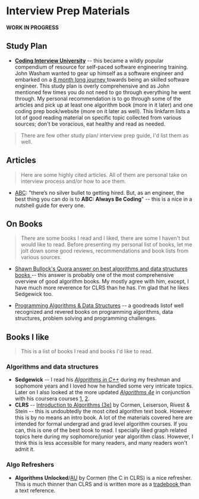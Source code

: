 Interview Prep Materials
========================
**WORK IN PROGRESS**

## Study Plan
- **[Coding Interview University](https://github.com/jwasham/coding-interview-university)** -- this became a wildly popular 
compendium of resource for self-paced software engineering training. John Washam wanted to gear up himself as a software 
engineer and embarked on a [8 month long journey
](https://medium.freecodecamp.org/why-i-studied-full-time-for-8-months-for-a-google-interview-cc662ce9bb13) 
towards being an skilled software engineer. This study plan is overly comprehensive and as John mentioned few times you do not need
to go through everything he went through. My personal recommendation is to go through some of the articles and pick up at least one 
algorithm book (more in it later) and one coding prep book/website (more on it later as well). This linkfarm lists a lot of good 
reading material on specific topic collected from various sources; don't be voracious, eat healthy and read as needed. 
 
> There are few other study plan/ interview prep guide, I'd list them as well. 


## Articles
> Here are some highly cited articles. All of them are personal take on interview process and/or how to ace them. 

- [ABC](https://medium.com/always-be-coding/abc-always-be-coding-d5f8051afce2): "there’s no silver bullet
to getting hired. But, as an engineer, the best thing you can do is to **ABC: Always Be Coding**" -- this is a nice 
in a nutshell guide for every one. 

## On Books
> There are some books I read and I liked, there are some I haven't but would like to read. Before presenting my personal list 
of books, let me jolt down some good reviews, recommendations and book lists from various sources.

- [Shawn Bullock's Quora answer on best algorithms and data structures books
](https://www.quora.com/What-are-the-best-books-on-algorithms-and-data-structures/answer/Shawn-Bullock-7) -- this 
answer is probably one of the most comprehensive overview of good algorithm books. My mostly agree with him, except, I 
have much more reverence for CLRS than he has. I'm glad that he likes Sedgewick too. 

- [Programming Algorithms & Data Structures](https://www.goodreads.com/list/show/126971.Programming_Algorithms_Data_Structures) -- 
a goodreads listof well recognized and revered books on programming algorithms, data structures, problem solving 
and programming challenges.

## Books I like 
> This is a list of books I read and books I'd like to read.

### Algorithms and data structures
- **Sedgewick** -- I read his [*Algorithms in C++*](http://a.co/d/9cUnqJI) during my freshman and sophomore years and I loved how 
he handled some very intricate topics. Later on I also looked at the more updated *[Algorithms 4e](http://a.co/d/0LDYqsh)* in 
conjunction with his coursera courses [1](https://www.coursera.org/learn/algorithms-part1), 
[2](https://www.coursera.org/learn/algorithms-part2). 
- **CLRS** -- [Introduction to Algorithms (3e)](http://a.co/d/aVnF8Eu) by Cormen, Leiserson, Rivest & Stein -- this is 
undoubtedly the most cited algorithm text book. However this is by no means an intro book. A lot of the materials covered here
are intended for formal undergrad and grad level algorithm courses. If you can, this is one of the best book to read. I specially 
liked graph related topics here during my sophomore/junior year algorithm class. However, I think this is less accessible for many
readers, and many readers won't admit it. 

### Algo Refreshers
- **Algorithms Unlocked**/[AU](http://a.co/d/egtBmR0) by Cormen (the C in CLRS) is a nice refresher. This is much thinner than CLRS 
and is written more as a [tradebook
](https://www.quora.com/Whats-the-difference-between-algorithm-books-CLRS-and-the-Algorithms-Unlocked/answers/7930807) 
than a text reference. 



